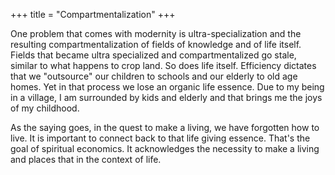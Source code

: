 +++
title = "Compartmentalization"
+++

One problem that comes with modernity is ultra-specialization and the resulting compartmentalization of fields of knowledge and of life itself. Fields that became ultra specialized and compartmentalized go stale, similar to what happens to crop land. So does life itself. Efficiency dictates that we "outsource" our children to schools and our elderly to old age homes. Yet in that process we lose an organic life essence. Due to my being in a village, I am surrounded by kids and elderly and that brings me the joys of my childhood.

As the saying goes, in the quest to make a living, we have forgotten how to live. It is important to connect back to that life giving essence. That's the goal of spiritual economics. It acknowledges the necessity to make a living and places that in the context of life.
